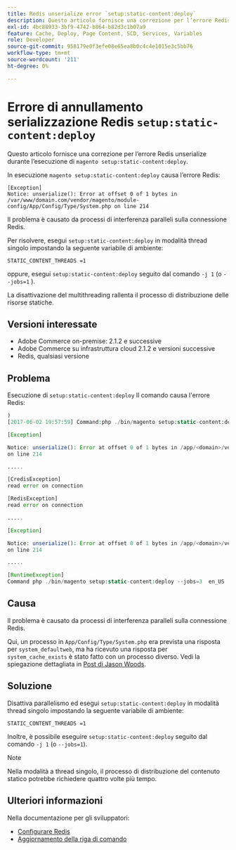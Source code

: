 ```yaml
---
title: Redis unserialize error `setup:static-content:deploy`
description: Questo articolo fornisce una correzione per l’errore Redis unserialize durante l’esecuzione di `magento setup:static-content:deploy`.
exl-id: 4bc88933-3bf9-4742-b864-b82d3c1b07a9
feature: Cache, Deploy, Page Content, SCD, Services, Variables
role: Developer
source-git-commit: 958179e0f3efe08e65ea8b0c4c4e1015e3c5bb76
workflow-type: tm+mt
source-wordcount: '211'
ht-degree: 0%

---
```


# Errore di annullamento serializzazione Redis `setup:static-content:deploy`

Questo articolo fornisce una correzione per l’errore Redis unserialize durante l’esecuzione di `magento setup:static-content:deploy`.

In esecuzione `magento setup:static-content:deploy` causa l’errore Redis:

```
[Exception]
Notice: unserialize(): Error at offset 0 of 1 bytes in
/var/www/domain.com/vendor/magento/module-config/App/Config/Type/System.php on line 214
```

Il problema è causato da processi di interferenza paralleli sulla connessione Redis.

Per risolvere, esegui `setup:static-content:deploy` in modalità thread singolo impostando la seguente variabile di ambiente:

```
STATIC_CONTENT_THREADS =1
```

oppure, esegui `setup:static-content:deploy` seguito dal comando `-j 1` (o `--jobs=1` ).

La disattivazione del multithreading rallenta il processo di distribuzione delle risorse statiche.

## Versioni interessate

* Adobe Commerce on-premise: 2.1.2 e successive
* Adobe Commerce su infrastruttura cloud 2.1.2 e versioni successive
* Redis, qualsiasi versione

## Problema

Esecuzione di `setup:static-content:deploy` Il comando causa l&#39;errore Redis:

```php
)
[2017-06-02 19:57:59] Command:php ./bin/magento setup:static-content:deploy --jobs=3  en_US

[Exception]

Notice: unserialize(): Error at offset 0 of 1 bytes in /app/<domain>/vendor/magento/module-config/App/Config/Type/System.php
on line 214

.....

[CredisException]
read error on connection

[RedisException]
read error on connection

.....

[Exception]

Notice: unserialize(): Error at offset 0 of 1 bytes in /app/<domain>/vendor/magento/module-config/App/Config/Type/System.php
on line 214

.....

[RuntimeException]
Command php ./bin/magento setup:static-content:deploy --jobs=3  en_US  returned code 3
```

## Causa

Il problema è causato da processi di interferenza paralleli sulla connessione Redis.

Qui, un processo in `App/Config/Type/System.php` era prevista una risposta per `system_defaultweb`, ma ha ricevuto una risposta per `system_cache_exists` è stato fatto con un processo diverso. Vedi la spiegazione dettagliata in [Post di Jason Woods](https://github.com/magento/magento2/issues/9287#issuecomment-302362283).

## Soluzione

Disattiva parallelismo ed esegui `setup:static-content:deploy` in modalità thread singolo impostando la seguente variabile di ambiente:

```
STATIC_CONTENT_THREADS =1
```

Inoltre, è possibile eseguire `setup:static-content:deploy` seguito dal comando `-j 1` (o `--jobs=1`).

>[!NOTE]
>
>Nella modalità a thread singolo, il processo di distribuzione del contenuto statico potrebbe richiedere quattro volte più tempo.

## Ulteriori informazioni

Nella documentazione per gli sviluppatori:

* [Configurare Redis](https://experienceleague.adobe.com/docs/commerce-operations/configuration-guide/cache/redis/config-redis.html)
* [Aggiornamento della riga di comando](https://experienceleague.adobe.com/docs/commerce-operations/upgrade-guide/implementation/perform-upgrade.html)
